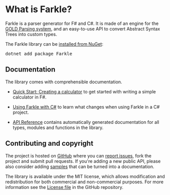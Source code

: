 # What is Farkle?

Farkle is a parser generator for F# and C#. It is made of an engine for the [GOLD Parsing system][gold], and an easy-to-use API to convert Abstract Syntax Trees into custom types.

<div class="row">
  <div class="span1"></div>
  <div class="span6">
    <div class="well well-small" id="nuget">
      The Farkle library can be <a href="https://nuget.org/packages/Farkle">installed from NuGet</a>:
      <pre>dotnet add package Farkle</pre>
    </div>
  </div>
  <div class="span1"></div>
</div>

## Documentation

The library comes with comprehensible documentation. 

 * [Quick Start: Creating a calculator](quickstart.html) to get started with writing a simple calculator in F#.

 * [Using Farkle with C#](csharp.html) to learn what changes when using Farkle in a C# project.

 * [API Reference](reference/index.html) contains automatically generated documentation for all types, modules and functions in the library.

## Contributing and copyright

The project is hosted on [GitHub][gh] where you can [report issues][issues], fork 
the project and submit pull requests. If you're adding a new public API, please also 
consider adding [samples][content] that can be turned into a documentation.

The library is available under the MIT license, which allows modification and 
redistribution for both commercial and non-commercial purposes. For more information see the 
[License file][license] in the GitHub repository. 

  [content]: https://github.com/teo-tsirpanis/Farkle/tree/master/docs/content
  [gh]: https://github.com/teo-tsirpanis/Farkle
  [issues]: https://github.com/teo-tsirpanis/Farkle/issues
  [license]: https://github.com/teo-tsirpanis/Farkle/blob/master/LICENSE.txt
  [gold]: http://www.goldparser.org/
